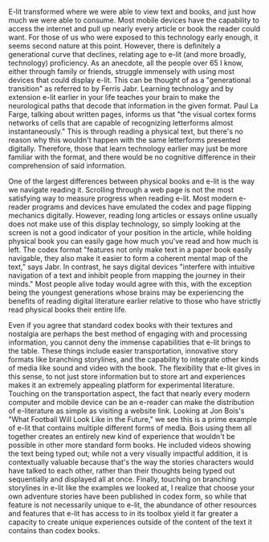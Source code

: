 E-lit transformed where we were able to view text and books, and just how much we were able to consume. Most mobile devices have the capability to access the internet and pull up nearly every article or book the reader could want. For those of us who were exposed to this technology early enough, it seems second nature at this point. However, there is definitely a generational curve that declines, relating age to e-lit (and more broadly, technology) proficiency. As an anecdote, all the people over 65 I know, either through family or friends, struggle immensely with using most devices that could display e-lit. This can be thought of as a "generational transition" as referred to by Ferris Jabr. Learning technology and by extension e-lit earlier in your life teaches your brain to make the neurological paths that decode that information in the given format. Paul La Farge, talking about written pages, informs us that "the visual cortex forms networks of cells that are capable of recognizing letterforms almost instantaneously." This is through reading a physical text, but there's no reason why this wouldn't happen with the same letterforms presented digitally. Therefore, those that learn technology earlier may just be more familiar with the format, and there would be no cognitive difference in their comprehension of said information.

One of the largest differences between physical books and e-lit is the way we navigate reading it. Scrolling through a web page is not the most satisfying way to measure progress when reading e-lit. Most modern e-reader programs and devices have emulated the codex and page flipping mechanics digitally. However, reading long articles or essays online usually does not make use of this display technology, so simply looking at the screen is not a good indicator of your position in the article, while holding physical book you can easily gage how much you've read and how much is left. The codex format "features not only make text in a paper book easily navigable, they also make it easier to form a coherent mental map of the text," says Jabr. In contrast, he says digital devices "interfere with intuitive navigation of a text and inhibit people from mapping the journey in their minds." Most people alive today would agree with this, with the exception being the youngest generations whose brains may be experiencing the benefits of reading digital literature earlier relative to those who have strictly read physical books their entire life.

Even if you agree that standard codex books with their textures and nostalgia are perhaps the best method of engaging with and processing information, you cannot deny the immense capabilities that e-lit brings to the table. These things include easier transportation, innovative story formats like branching storylines, and the capability to integrate other kinds of media like sound and video with the book. The flexibility that e-lit gives in this sense, to not just store information but to store art and experiences makes it an extremely appealing platform for experimental literature. Touching on the transportation aspect, the fact that nearly every modern computer and mobile device can be an e-reader can make the distribution of e-literature as simple as visiting a website link. Looking at Jon Bois's "What Football Will Look Like in the Future," we see this is a prime example of e-lit that contains multiple different forms of media. Bois using them all together creates an entirely new kind of experience that wouldn't be possible in other more standard form books. He included videos showing the text being typed out; while not a very visually impactful addition, it is contextually valuable because that's the way the stories characters would have talked to each other, rather than their thoughts being typed out sequentially and displayed all at once. Finally, touching on branching storylines in e-lit like the examples we looked at, I realize that choose your own adventure stories have been published in codex form, so while that feature is not necessarily unique to e-lit, the abundance of other resources and features that e-lit has access to in its toolbox yield it far greater a capacity to create unique experiences outside of the content of the text it contains than codex books.